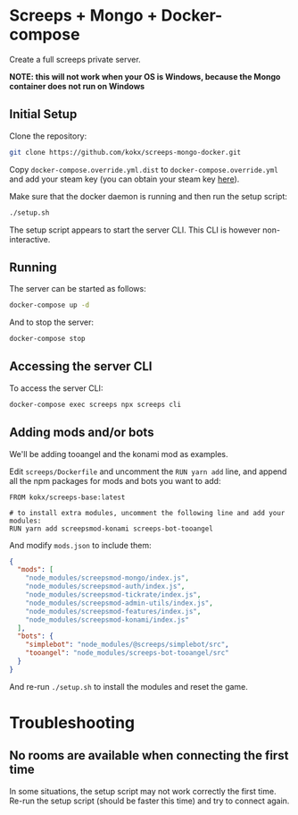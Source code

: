 Screeps + Mongo + Docker-compose
================================

Create a full screeps private server.

__NOTE: this will not work when your OS is Windows, because the Mongo container does not run on Windows__

Initial Setup
-------------

Clone the repository:

```sh
git clone https://github.com/kokx/screeps-mongo-docker.git
```

Copy `docker-compose.override.yml.dist` to `docker-compose.override.yml` and
add your steam key (you can obtain your steam key
[here](https://steamcommunity.com/dev/apikey)).

Make sure that the docker daemon is running and then run the setup script:

```sh
./setup.sh
```

The setup script appears to start the server CLI. This CLI is however non-interactive.

Running
-------

The server can be started as follows:

```sh
docker-compose up -d
```

And to stop the server:

```sh
docker-compose stop
```

Accessing the server CLI
------------------------

To access the server CLI:

```sh
docker-compose exec screeps npx screeps cli
```

Adding mods and/or bots
-----------------------

We'll be adding tooangel and the konami mod as examples.

Edit `screeps/Dockerfile` and uncomment the `RUN yarn add` line, and append all the npm packages for mods and bots you want to add:

```
FROM kokx/screeps-base:latest

# to install extra modules, uncomment the following line and add your modules:
RUN yarn add screepsmod-konami screeps-bot-tooangel
```

And modify `mods.json` to include them:

```json
{
  "mods": [
    "node_modules/screepsmod-mongo/index.js",
    "node_modules/screepsmod-auth/index.js",
    "node_modules/screepsmod-tickrate/index.js",
    "node_modules/screepsmod-admin-utils/index.js",
    "node_modules/screepsmod-features/index.js",
    "node_modules/screepsmod-konami/index.js"
  ],
  "bots": {
    "simplebot": "node_modules/@screeps/simplebot/src",
    "tooangel": "node_modules/screeps-bot-tooangel/src"
  }
}
```

And re-run `./setup.sh` to install the modules and reset the game.

Troubleshooting
===============

No rooms are available when connecting the first time
-----------------------------------------------------

In some situations, the setup script may not work correctly the first time.
Re-run the setup script (should be faster this time) and try to connect again.
